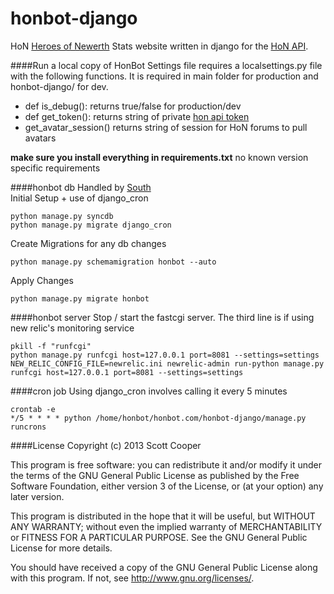 honbot-django
=============
HoN [Heroes of Newerth](http://www.heroesofnewerth.com/) Stats website written in django for the [HoN API](http://api.heroesofnewerth.com/).

####Run a local copy of HonBot
Settings file requires a localsettings.py file with the following functions. It is required in main folder for production and honbot-django/ for dev.

* def is_debug(): returns true/false for production/dev
* def get_token(): returns string of private [hon api token](http://api.heroesofnewerth.com/)
* get_avatar_session() returns string of session for HoN forums to pull avatars 

__make sure you install everything in requirements.txt__ no known version specific requirements

####honbot db
Handled by [South](http://south.aeracode.org/)  
Initial Setup + use of django_cron

    python manage.py syncdb
    python manage.py migrate django_cron
Create Migrations for any db changes  

    python manage.py schemamigration honbot --auto  
Apply Changes  

    python manage.py migrate honbot   

####honbot server
Stop / start the fastcgi server. The third line is if using new relic's monitoring service

    pkill -f "runfcgi"
    python manage.py runfcgi host=127.0.0.1 port=8081 --settings=settings
    NEW_RELIC_CONFIG_FILE=newrelic.ini newrelic-admin run-python manage.py runfcgi host=127.0.0.1 port=8081 --settings=settings

####cron job
Using django_cron involves calling it every 5 minutes

    crontab -e
    */5 * * * * python /home/honbot/honbot.com/honbot-django/manage.py runcrons

####License
Copyright (c) 2013 Scott Cooper

This program is free software: you can redistribute it and/or modify
it under the terms of the GNU General Public License as published by
the Free Software Foundation, either version 3 of the License, or
(at your option) any later version.

This program is distributed in the hope that it will be useful,
but WITHOUT ANY WARRANTY; without even the implied warranty of
MERCHANTABILITY or FITNESS FOR A PARTICULAR PURPOSE.  See the
GNU General Public License for more details.

You should have received a copy of the GNU General Public License
along with this program.  If not, see <http://www.gnu.org/licenses/>.
